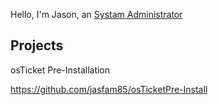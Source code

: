 Hello, I'm Jason, an <a href="https://www.linkedin.com/in/jason-francis-27b10015/">Systam Administrator </a></hl>

<h2>Projects</h2>

osTicket Pre-Installation

https://github.com/jasfam85/osTicketPre-Install
